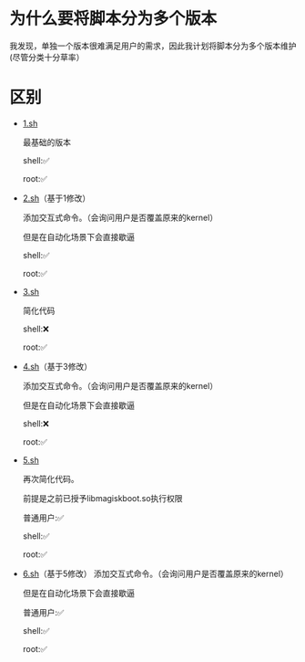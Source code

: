# 为什么要将脚本分为多个版本
我发现，单独一个版本很难满足用户的需求，因此我计划将脚本分为多个版本维护(尽管分类十分草率）

# 区别
- [1.sh](./1.sh)

  最基础的版本

  shell:✅
  
  root:✅
  
- [2.sh](./2.sh)（基于1修改）

  添加交互式命令。（会询问用户是否覆盖原来的kernel）
  
  但是在自动化场景下会直接歇逼

  shell:✅
  
  root:✅

- [3.sh](./3.sh)

  简化代码
  
  shell:❌
  
  root:✅
  
- [4.sh](./4.sh)（基于3修改）

  添加交互式命令。（会询问用户是否覆盖原来的kernel）
  
  但是在自动化场景下会直接歇逼
  
  shell:❌
  
  root:✅

- [5.sh](./5.sh)

  再次简化代码。
  
  前提是之前已授予libmagiskboot.so执行权限
  
  普通用户:✅
  
  shell:✅
  
  root:✅
  
- [6.sh](./6.sh)（基于5修改）
  添加交互式命令。（会询问用户是否覆盖原来的kernel）
  
  但是在自动化场景下会直接歇逼
  
  普通用户:✅
  
  shell:✅
  
  root:✅

